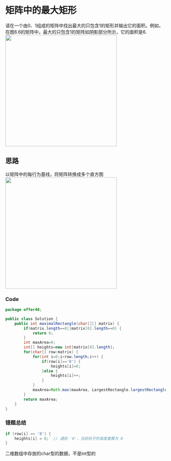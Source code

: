 # 矩阵中的最大矩形
请在一个由0、1组成的矩阵中找出最大的只包含1的矩形并输出它的面积。例如，在图6.6的矩阵中，最大的只包含1的矩阵如阴影部分所示，它的面积是6.  
<img src="https://github.com/meatball-RUI/DataStructure-and-Algorithm-Offer/blob/main/offer40-maximalRectangle/Screenshot%202024-09-05%20at%2019.07.41.png" width="350px">  
## 思路
以矩阵中的每行为基线，将矩阵转换成多个直方图  
<img src="https://github.com/meatball-RUI/DataStructure-and-Algorithm-Offer/blob/main/offer40-maximalRectangle/Screenshot%202024-09-05%20at%2019.30.42.png" width="350px">

### Code
```java
package offer40;

public class Solution {
	public int maximalRectangle(char[][] matrix) {
		if(matrix.length==0||matrix[0].length==0) {
			return 0;
		}
		int maxArea=0;
		int[] heights=new int[matrix[0].length];
		for(char[] row:matrix) {
			for(int i=0;i<row.length;i++) {
				if(row[i]=='0') {
					heights[i]=0;
				}else {
					heights[i]++;
				}
			}
			maxArea=Math.max(maxArea, LargestRectangle.largestRectangle(heights));
		}
		return maxArea;
	}
}
```
### 错题总结
```java
if (row[i] == '0') {
	heights[i] = 0;  // 遇到 '0'，当前柱子的高度重置为 0
}
```
二维数组中存放的char型的数据，不是int型的
